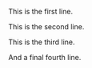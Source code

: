 This is the first line.




This is the second line.


This is the third line.

And a final fourth line.
